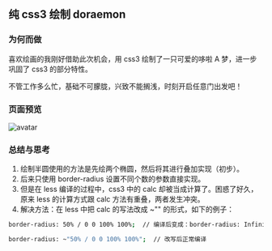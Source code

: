 ## 纯 css3 绘制 doraemon


### 为何而做

喜欢绘画的我刚好借助此次机会，用 css3 绘制了一只可爱的哆啦 A 梦，进一步巩固了 css3 的部分特性。

不管工作多么忙，基础不可朦胧，兴致不能搁浅，时刻开启任意门出发吧！

### 页面预览
![avatar](http://ow73fkxqs.bkt.clouddn.com/doraemon.png)

### 总结与思考
1. 绘制半圆使用的方法是先绘两个椭圆，然后将其进行叠加实现（初步）。
2. 后来只使用 border-radius 设置不同个数的参数直接实现。
3. 但是在 less 编译的过程中，css3 中的 calc 却被当成计算了。困惑了好久，原来 less 的计算方式跟 calc 方法有重叠，两者发生冲突。
4. 解决方法：在 less 中把 calc 的写法改成 ~"" 的形式，如下的例子：

``` bash
border-radius: 50% / 0 0 100% 100%;	 // 编译后变成：border-radius: Infinity% 0 100% 100%;

border-radius: ~"50% / 0 0 100% 100%";  // 改写后正常编译
```
